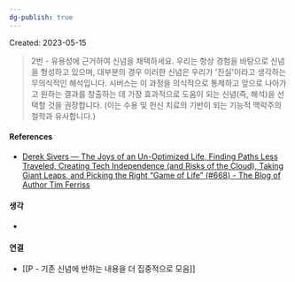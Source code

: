 ```yaml
---
dg-publish: true
---
```

Created: 2023-05-15

>2번 - 유용성에 근거하여 신념을 채택하세요. 우리는 항상 경험을 바탕으로 신념을 형성하고 있으며, 대부분의 경우 이러한 신념은 우리가 '진실'이라고 생각하는 무의식적인 해석입니다. 시버스는 이 과정을 의식적으로 통제하고 앞으로 나아가고 원하는 결과를 창출하는 데 가장 효과적으로 도움이 되는 신념(즉, 해석)을 선택할 것을 권장합니다. (이는 수용 및 헌신 치료의 기반이 되는 기능적 맥락주의 철학과 유사합니다.)

#### References
- [Derek Sivers — The Joys of an Un-Optimized Life, Finding Paths Less Traveled, Creating Tech Independence (and Risks of the Cloud), Taking Giant Leaps, and Picking the Right “Game of Life” (#668) - The Blog of Author Tim Ferriss](https://tim.blog/2023/04/21/derek-sivers/)

#### 생각
- 

#### 연결
- [[P - 기존 신념에 반하는 내용을 더 집중적으로 모음]]


